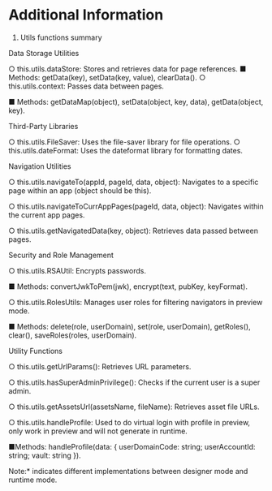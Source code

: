 # Additional Information

1. Utils functions summary

Data Storage Utilities

○ this.utils.dataStore: Stores and retrieves data for page references. 	■ Methods: getData(key), setData(key, value), clearData(). ○ this.utils.context: Passes data between pages.

■ Methods: getDataMap(object), setData(object, key, data), 	getData(object, key).

Third-Party Libraries

○ this.utils.FileSaver: Uses the file-saver library for file operations. ○ this.utils.dateFormat: Uses the dateformat library for formatting dates.

Navigation Utilities

○ this.utils.navigateTo(appId, pageId, data, object): Navigates 	to a specific page within an app (object should be this).

○ this.utils.navigateToCurrAppPages(pageId, data, object): 	Navigates within the current app pages.

○ this.utils.getNavigatedData(key, object): Retrieves data passed 	between pages.

Security and Role Management

○ this.utils.RSAUtil: Encrypts passwords.

■ Methods: convertJwkToPem(jwk), encrypt(text, pubKey, 	keyFormat).

○ this.utils.RolesUtils: Manages user roles for filtering navigators in 	preview mode.

■ Methods: delete(role, userDomain), set(role, userDomain), 	getRoles(), clear(), saveRoles(roles, userDomain).





Utility Functions

○ this.utils.getUrlParams(): Retrieves URL parameters.

○ this.utils.hasSuperAdminPrivilege(): Checks if the current user is a 	super admin.

○ this.utils.getAssetsUrl(assetsName, fileName): Retrieves asset 	file URLs.

○ this.utils.handleProfile: Used to do virtual login with profile in preview, 	only work in preview and will not generate in runtime.

■Methods: handleProfile(data: { 
userDomainCode: string; userAccountId: string; vault: string }).

Note:* indicates different implementations between designer mode and runtime mode.





